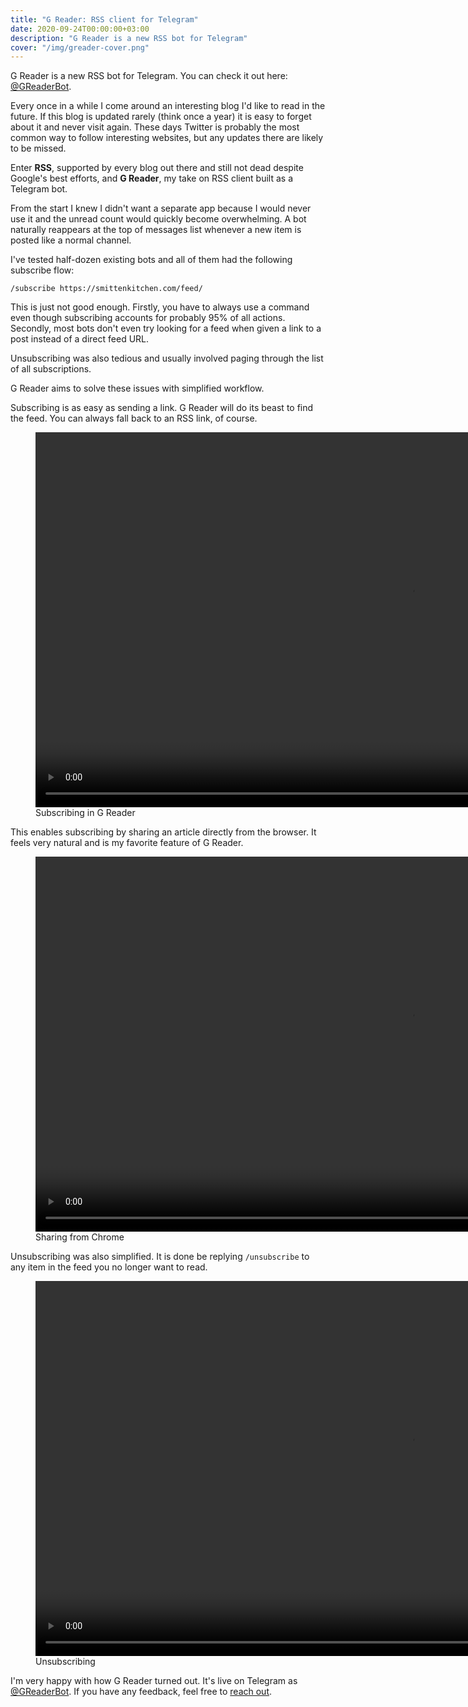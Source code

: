 ```yaml
---
title: "G Reader: RSS client for Telegram"
date: 2020-09-24T00:00:00+03:00
description: "G Reader is a new RSS bot for Telegram"
cover: "/img/greader-cover.png"
---
```


G Reader is a new RSS bot for Telegram. You can check it out here: [@GReaderBot](https://t.me/greaderbot). 

Every once in a while I come around an interesting blog I'd like to read in the future. If this blog is updated rarely (think once a year) it is easy to forget about it and never visit  again. These days Twitter is probably the most common way to follow interesting websites, but any updates there are likely to be missed.

Enter **RSS**, supported by every blog out there and still not dead despite Google's best efforts, and **G Reader**, my take on RSS client built as a Telegram bot.

<!-- ## Goals -->

From the start I knew I didn't want a separate app because I would never use it and the unread count would quickly become overwhelming. A bot naturally reappears at the top of messages list whenever a new item is posted like a normal channel.

I've tested half-dozen existing bots and all of them had the following subscribe flow:

```
/subscribe https://smittenkitchen.com/feed/
```

This is just not good enough. Firstly, you have to always use a command even though subscribing accounts for probably 95% of all actions. Secondly, most bots don't even try looking for a feed when given a link to a post instead of a direct feed URL.

Unsubscribing was also tedious and usually involved paging through the list of all subscriptions.

<!-- ## G Reader design -->

G Reader aims to solve these issues with simplified workflow.

Subscribing is as easy as sending a link. G Reader will do its beast to find the feed. You can always fall back to an RSS link, of course.

<!-- Video 1 here -->
<figure>
    <video controls muted height=600>
        <source type="video/webm" src="/img/greader-subscribe.webm">
        <source type="video/mp4"  src="/img/greader-subscribe.mp4">    
    </video>
    <figcaption>Subscribing in G Reader</figcaption>
</figure>

This enables subscribing by sharing an article directly from the browser. It feels very natural and is my favorite feature of G Reader.

<!-- Video 2 here -->
<figure>
    <video controls muted height=600>
        <source type="video/webm" src="/img/greader-share.webm">
        <source type="video/mp4"  src="/img/greader-share.mp4">    
    </video>
    <figcaption>Sharing from Chrome</figcaption>
</figure>

Unsubscribing was also simplified. It is done be replying `/unsubscribe` to any item in the feed you no longer want to read.

<!-- Video 3 here -->
<figure>
    <video controls muted height=600>
        <source type="video/webm" src="/img/greader-unsubscribe.webm">
        <source type="video/mp4"  src="/img/greader-unsubscribe.mp4">    
    </video>
    <figcaption>Unsubscribing</figcaption>
</figure>

I'm very happy with how G Reader turned out. It's live on Telegram as [@GReaderBot](https://t.me/greaderbot). If you have any feedback, feel free to [reach out](https://t.me/nikstar).

<!-- 
[//]: #  (why rss? 1) twitter easily missed 2) forget to visit directly )

why others bad? 1) message formatting 2) difficult to follow

why? 1) don't miss blogs that are rarely updated 2) easily follow 3) better than standalone app: will sometimes open 4) share sheet 5) supports groups

what it is not: 1) opinionated, no settings for formatting 2) intended for low volume

future steps: 1) localization 2) ompl support

-->
